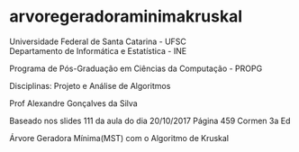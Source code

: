 # arvoregeradoraminimakruskal
Universidade Federal de Santa Catarina - UFSC<br>
Departamento de Informática e Estatística - INE<br>

Programa de Pós-Graduação em Ciências da Computação - PROPG

Disciplinas: Projeto e Análise de Algoritmos

Prof Alexandre Gonçalves da Silva 

Baseado nos slides 111 da aula do dia 20/10/2017 
Página 459 Cormen 3a Ed

Árvore Geradora Mínima(MST) com o Algoritmo de Kruskal
